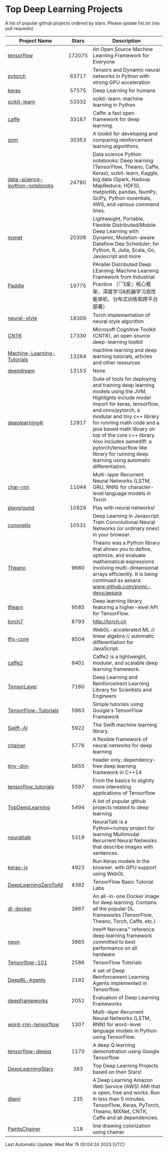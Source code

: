 # Top Deep Learning Projects
A list of popular github projects ordered by stars.
Please update list.txt (via pull requests)

|Project Name| Stars | Description |
| ---------- |:-----:| ----------- |
| [tensorflow](https://github.com/tensorflow/tensorflow) | 172075 | An Open Source Machine Learning Framework for Everyone |
| [pytorch](https://github.com/pytorch/pytorch) | 63717 | Tensors and Dynamic neural networks in Python with strong GPU acceleration |
| [keras](https://github.com/keras-team/keras) | 57575 | Deep Learning for humans |
| [scikit-learn](https://github.com/scikit-learn/scikit-learn) | 53332 | scikit-learn: machine learning in Python |
| [caffe](https://github.com/BVLC/caffe) | 33167 | Caffe: a fast open framework for deep learning. |
| [gym](https://github.com/openai/gym) | 30353 | A toolkit for developing and comparing reinforcement learning algorithms. |
| [data-science-ipython-notebooks](https://github.com/donnemartin/data-science-ipython-notebooks) | 24780 | Data science Python notebooks: Deep learning (TensorFlow, Theano, Caffe, Keras), scikit-learn, Kaggle, big data (Spark, Hadoop MapReduce, HDFS), matplotlib, pandas, NumPy, SciPy, Python essentials, AWS, and various command lines. |
| [mxnet](https://github.com/apache/mxnet) | 20306 | Lightweight, Portable, Flexible Distributed/Mobile Deep Learning with Dynamic, Mutation-aware Dataflow Dep Scheduler; for Python, R, Julia, Scala, Go, Javascript and more |
| [Paddle](https://github.com/PaddlePaddle/Paddle) | 19775 | PArallel Distributed Deep LEarning: Machine Learning Framework from Industrial Practice （『飞桨』核心框架，深度学习&机器学习高性能单机、分布式训练和跨平台部署） |
| [neural-style](https://github.com/jcjohnson/neural-style) | 18309 | Torch implementation of neural style algorithm |
| [CNTK](https://github.com/microsoft/CNTK) | 17330 | Microsoft Cognitive Toolkit (CNTK), an open source deep-learning toolkit |
| [Machine-Learning-Tutorials](https://github.com/ujjwalkarn/Machine-Learning-Tutorials) | 13264 | machine learning and deep learning tutorials, articles and other resources  |
| [deepdream](https://github.com/google/deepdream) | 13153 | None |
| [deeplearning4j](https://github.com/deeplearning4j/deeplearning4j) | 12817 | Suite of tools for deploying and training deep learning models using the JVM. Highlights include model import for keras, tensorflow, and onnx/pytorch, a modular and tiny c++ library for running math code and a java based math library on top of the core c++ library. Also includes samediff: a pytorch/tensorflow like library for running deep learning using automatic differentiation. |
| [char-rnn](https://github.com/karpathy/char-rnn) | 11044 | Multi-layer Recurrent Neural Networks (LSTM, GRU, RNN) for character-level language models in Torch |
| [playground](https://github.com/tensorflow/playground) | 10829 | Play with neural networks! |
| [convnetjs](https://github.com/karpathy/convnetjs) | 10531 | Deep Learning in Javascript. Train Convolutional Neural Networks (or ordinary ones) in your browser. |
| [Theano](https://github.com/Theano/Theano) | 9680 | Theano was a Python library that allows you to define, optimize, and evaluate mathematical expressions involving multi-dimensional arrays efficiently. It is being continued as aesara: www.github.com/pymc-devs/aesara |
| [tflearn](https://github.com/tflearn/tflearn) | 9585 | Deep learning library featuring a higher-level API for TensorFlow. |
| [torch7](https://github.com/torch/torch7) | 8793 | http://torch.ch |
| [tfjs-core](https://github.com/tensorflow/tfjs-core) | 8504 | WebGL-accelerated ML // linear algebra // automatic differentiation for JavaScript. |
| [caffe2](https://github.com/facebookarchive/caffe2) | 8401 | Caffe2 is a lightweight, modular, and scalable deep learning framework. |
| [TensorLayer](https://github.com/tensorlayer/TensorLayer) | 7160 | Deep Learning and Reinforcement Learning Library for Scientists and Engineers  |
| [TensorFlow-Tutorials](https://github.com/nlintz/TensorFlow-Tutorials) | 5963 | Simple tutorials using Google's TensorFlow Framework |
| [Swift-AI](https://github.com/Swift-AI/Swift-AI) | 5922 | The Swift machine learning library. |
| [chainer](https://github.com/chainer/chainer) | 5776 | A flexible framework of neural networks for deep learning |
| [tiny-dnn](https://github.com/tiny-dnn/tiny-dnn) | 5655 | header only, dependency-free deep learning framework in C++14 |
| [tensorflow_tutorials](https://github.com/pkmital/tensorflow_tutorials) | 5597 | From the basics to slightly more interesting applications of Tensorflow |
| [TopDeepLearning](https://github.com/aymericdamien/TopDeepLearning) | 5494 | A list of popular github projects related to deep learning |
| [neuraltalk](https://github.com/karpathy/neuraltalk) | 5319 | NeuralTalk is a Python+numpy project for learning Multimodal Recurrent Neural Networks that describe images with sentences. |
| [keras-js](https://github.com/transcranial/keras-js) | 4923 | Run Keras models in the browser, with GPU support using WebGL |
| [DeepLearningZeroToAll](https://github.com/hunkim/DeepLearningZeroToAll) | 4382 | TensorFlow Basic Tutorial Labs |
| [dl-docker](https://github.com/floydhub/dl-docker) | 3867 | An all-in-one Docker image for deep learning. Contains all the popular DL frameworks (TensorFlow, Theano, Torch, Caffe, etc.) |
| [neon](https://github.com/NervanaSystems/neon) | 3865 | Intel® Nervana™ reference deep learning framework committed to best performance on all hardware |
| [Tensorflow-101](https://github.com/sjchoi86/Tensorflow-101) | 2586 | TensorFlow Tutorials |
| [DeepRL-Agents](https://github.com/awjuliani/DeepRL-Agents) | 2192 | A set of Deep Reinforcement Learning Agents implemented in Tensorflow. |
| [deepframeworks](https://github.com/zer0n/deepframeworks) | 2052 | Evaluation of Deep Learning Frameworks |
| [word-rnn-tensorflow](https://github.com/hunkim/word-rnn-tensorflow) | 1307 | Multi-layer Recurrent Neural Networks (LSTM, RNN) for word-level language models in Python using TensorFlow. |
| [tensorflow-deepq](https://github.com/siemanko/tensorflow-deepq) | 1170 | A deep Q learning demonstration using Google Tensorflow |
| [DeepLearningStars](https://github.com/hunkim/DeepLearningStars) | 383 | Top Deep Learning Projects based on their Stars! |
| [dlami](https://github.com/ritchieng/dlami) | 235 | A Deep Learning Amazon Web Service (AWS) AMI that is open, free and works. Run in less than 5 minutes. TensorFlow, Keras, PyTorch, Theano, MXNet, CNTK, Caffe and all dependencies. |
| [PaintsChainer](https://github.com/taizan/PaintsChainer) | 118 | line drawing colorization using chainer |

Last Automatic Update: Wed Mar 15 00:04:24 2023 (UTC)
